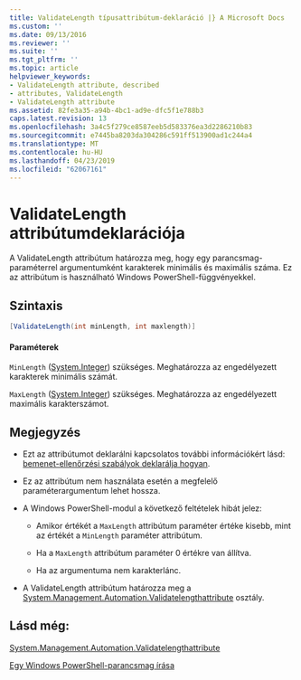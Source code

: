 ```yaml
---
title: ValidateLength típusattribútum-deklaráció |} A Microsoft Docs
ms.custom: ''
ms.date: 09/13/2016
ms.reviewer: ''
ms.suite: ''
ms.tgt_pltfrm: ''
ms.topic: article
helpviewer_keywords:
- ValidateLength attribute, described
- attributes, ValidateLength
- ValidateLength attribute
ms.assetid: 82fe3a35-a94b-4bc1-ad9e-dfc5f1e788b3
caps.latest.revision: 13
ms.openlocfilehash: 3a4c5f279ce8587eeb5d583376ea3d2286210b83
ms.sourcegitcommit: e7445ba8203da304286c591ff513900ad1c244a4
ms.translationtype: MT
ms.contentlocale: hu-HU
ms.lasthandoff: 04/23/2019
ms.locfileid: "62067161"
---
```

# <a name="validatelength-attribute-declaration"></a>ValidateLength attribútumdeklarációja

A ValidateLength attribútum határozza meg, hogy egy parancsmag-paraméterrel argumentumként karakterek minimális és maximális száma. Ez az attribútum is használható Windows PowerShell-függvényekkel.

## <a name="syntax"></a>Szintaxis

```csharp
[ValidateLength(int minLength, int maxlength)]
```

#### <a name="parameters"></a>Paraméterek

`MinLength` ([System.Integer](/dotnet/api/System.Integer)) szükséges. Meghatározza az engedélyezett karakterek minimális számát.

`MaxLength` ([System.Integer](/dotnet/api/System.Integer)) szükséges. Meghatározza az engedélyezett maximális karakterszámot.

## <a name="remarks"></a>Megjegyzés

- Ezt az attribútumot deklarálni kapcsolatos további információkért lásd: [bemenet-ellenőrzési szabályok deklarálja hogyan](http://msdn.microsoft.com/en-us/544c2100-62ba-4be4-b2a2-cc0d4e4fc45b).

- Ez az attribútum nem használata esetén a megfelelő paraméterargumentum lehet hossza.

- A Windows PowerShell-modul a következő feltételek hibát jelez:

    - Amikor értékét a `MaxLength` attribútum paraméter értéke kisebb, mint az értékét a `MinLength` paraméter attribútum.

    - Ha a `MaxLength` attribútum paraméter 0 értékre van állítva.

    - Ha az argumentuma nem karakterlánc.

- A ValidateLength attribútum határozza meg a [System.Management.Automation.Validatelengthattribute](/dotnet/api/System.Management.Automation.ValidateLengthAttribute) osztály.

## <a name="see-also"></a>Lásd még:

[System.Management.Automation.Validatelengthattribute](/dotnet/api/System.Management.Automation.ValidateLengthAttribute)

[Egy Windows PowerShell-parancsmag írása](./writing-a-windows-powershell-cmdlet.md)
